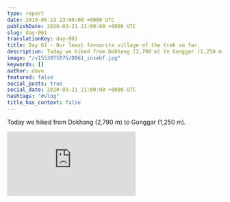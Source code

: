 ```yaml
---
type: report
date: 2019-06-13 23:00:00 +0000 UTC
publishDate: 2020-03-21 21:00:00 +0000 UTC
slug: day-061
translationKey: day-061
title: Day 61 - Our least favourite village of the trek so far.
description: Today we hiked from Dokhang (2,790 m) to Gonggar (1,250 m).
image: "/v1553075075/D061_insmbf.jpg"
keywords: []
author: dave
featured: false
social_posts: true
social_date: 2020-03-21 21:00:00 +0000 UTC
hashtags: "#vlog"
title_has_context: false
---
```


Today we hiked from Dokhang (2,790 m) to Gonggar (1,250 m).

<iframe class="youtube" src="https://www.youtube.com/embed/InTnIhGbn1o" frameborder="0" allow="accelerometer; autoplay; encrypted-media; gyroscope; picture-in-picture" allowfullscreen></iframe>

